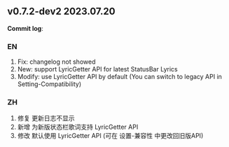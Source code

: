 ## **v0.7.2-dev2 2023.07.20**

**Commit log**:

### EN
1. Fix: changelog not showed
2. New: support LyricGetter API for latest StatusBar Lyrics
3. Modify: use LyricGetter API by default (You can switch to legacy API in Setting-Compatibility)


### ZH
1. 修复 更新日志不显示
2. 新增 为新版状态栏歌词支持 LyricGetter API
3. 修改 默认使用 LyricGetter API (可在 设置-兼容性 中更改回旧版API)


